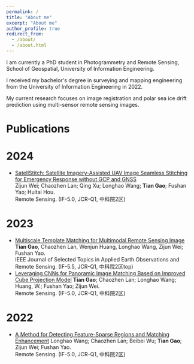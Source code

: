 ```yaml
---
permalink: /
title: "About me"
excerpt: "About me"
author_profile: true
redirect_from: 
  - /about/
  - /about.html
---
```


I am currently a PhD student in Photogrammetry and Remote Sensing, School of Geospatial, University of Information Engineering.

I received my bachelor's degree in surveying and mapping engineering from the University of Information Engineering in 2022.

My current research focuses on image registration and polar sea ice drift prediction using multi-sensor remote sensing images.

Publications
======

2024
======
* [SatellStitch: Satellite Imagery-Assisted UAV Image Seamless Stitching for Emergency Response without GCP and GNSS](https://www.mdpi.com/2072-4292/16/2/309)\
  Zijun Wei; Chaozhen Lan; Qing Xu; Longhao Wang; __Tian Gao__; Fushan Yao; Huitai Hou.\
  Remote Sensing. (IF-5.0, JCR-Q1, 中科院2区)

2023
======
* [Multiscale Template Matching for Multimodal Remote Sensing Image](https://ieeexplore.ieee.org/document/10292840/metrics#metrics)
  __Tian Gao__, Chaozhen Lan, Wenjun Huang, Longhao Wang, Zijun Wei; Fushan Yao.\
  IEEE Journal of Selected Topics in Applied Earth Observations and Remote Sensing. (IF-5.5, JCR-Q1, 中科院2区top)
* [Leveraging CNNs for Panoramic Image Matching Based on Improved Cube Projection Model](https://www.mdpi.com/2072-4292/15/13/3411)
  __Tian Gao__; Chaozhen Lan; Longhao Wang; Huang, W.; Fushan Yao; Zijun Wei.\
  Remote Sensing. (IF-5.0, JCR-Q1, 中科院2区)

2022
======
* [A Method for Detecting Feature-Sparse Regions and Matching Enhancement](https://www.mdpi.com/2072-4292/14/24/6214)
  Longhao Wang; Chaozhen Lan; Beibei Wu; __Tian Gao__; Zijun Wei; Fushan Yao.\
  Remote Sensing. (IF-5.0, JCR-Q1, 中科院2区)
